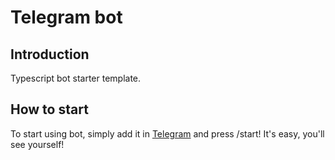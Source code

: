 # Telegram bot

## Introduction

Typescript bot starter template.
## How to start

To start using bot, simply add it in [Telegram](http://t.me/name_bot) and press /start! It's easy, you'll see yourself!